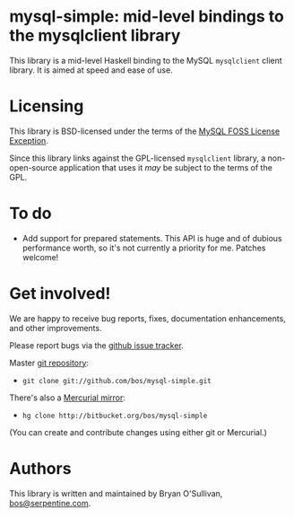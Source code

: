 # mysql-simple: mid-level bindings to the mysqlclient library

This library is a mid-level Haskell binding to the MySQL `mysqlclient`
client library.  It is aimed at speed and ease of use.

# Licensing

This library is BSD-licensed under the terms of the
[MySQL FOSS License Exception](http://www.mysql.com/about/legal/licensing/foss-exception/).

Since this library links against the GPL-licensed `mysqlclient`
library, a non-open-source application that uses it *may* be subject
to the terms of the GPL.

# To do

* Add support for prepared statements. This API is huge and of dubious
  performance worth, so it's not currently a priority for me. Patches
  welcome!

# Get involved!

We are happy to receive bug reports, fixes, documentation enhancements,
and other improvements.

Please report bugs via the
[github issue tracker](http://github.com/bos/mysql-simple/issues).

Master [git repository](http://github.com/bos/mysql-simple):

* `git clone git://github.com/bos/mysql-simple.git`

There's also a [Mercurial mirror](http://bitbucket.org/bos/mysql-simple):

* `hg clone http://bitbucket.org/bos/mysql-simple`

(You can create and contribute changes using either git or Mercurial.)

# Authors

This library is written and maintained by Bryan O'Sullivan,
<bos@serpentine.com>.
